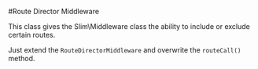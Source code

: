 ﻿#Route Director Middleware

This class gives the Slim\Middleware class the ability to include or exclude certain routes. 

Just extend the `RouteDirectorMiddleware` and overwrite the `routeCall()` method.

```php



```
